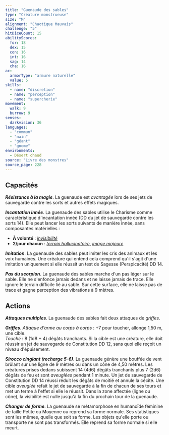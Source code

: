 ```yaml
---
title: "Guenaude des sables"
type: "Créature monstrueuse"
size: "M"
alignment: "Chaotique Mauvais"
challenge: "5"
hitDiceCount: 15
abilityScores:
  for: 18
  dex: 15
  con: 16
  int: 16
  sag: 14
  cha: 16
ac:
  armorType: "armure naturelle"
  value: 5
skills:
  - name: "discretion"
  - name: "perception"
  - name: "supercherie"
movement:
  walk: 9
  burrow: 9
senses:
  darkvision: 36
languages:
  - "commun"
  - "nain"
  - "géant"
  - "gnome"
environments:
  - Désert chaud
source: "Livre des monstres"
source_page: 228
---
```

## Capacités
_**Résistance à la magie**_. La guenaude est _avantagée_ lors de ses jets de sauvegarde contre les sorts et autres effets magiques.

_**Incantation innée**_. La guenaude des sables utilise le Charisme comme caractéristique d'incantation innée (DD du jet de sauvegarde contre les sorts 14). Elle peut lancer les sorts suivants de manière innée, sans composantes matérielles :
* **À volonté** : [_invisibilité_](/grimoire/invisibilite/)
* **2/jour chacun** : [_terrain hallucinatoire_](/grimoire/terrain-hallucinatoire/), [_image majeure_](/grimoire/image-majeure/)

_**Imitation**_. La guenaude des sables peut imiter les cris des animaux et les voix humaines. Une créature qui entend cela comprend qu'il s'agit d'une imitation uniquement si elle réussit un test de Sagesse (Perspicacité) DD 14.

_**Pas du scorpion**_. La guenaude des sables marche d'un pas léger sur le sable. Elle ne s'enfonce jamais dedans et ne laisse jamais de trace. Elle ignore le terrain difficile lié au sable. Sur cette surface, elle ne laisse pas de trace et gagne perception des vibrations à 9 mètres.

## Actions
_**Attaques multiples**_. La guenaude des sables fait deux attaques de _griffes_.

_**Griffes**_. _Attaque d'arme au corps à corps_ : +7 pour toucher, allonge 1,50 m, une cible.  
_Touché_ : 8 (1d8 + 4) dégâts tranchants. Si la cible est une créature, elle doit réussir un jet de sauvegarde de Constitution DD 12, sans quoi elle reçoit un niveau d'épuisement.

_**Sirocco cinglant (recharge 5-6)**_. La guenaude génère une bouffée de vent brûlant sur une ligne de 9 mètres ou dans un cône de 4,50 mètres. Les créatures prises dedans subissent 14 (4d6) dégâts tranchants plus 7 (2d6) dégâts de feu et sont _aveuglées_ pendant 1 minute. Un jet de sauvegarde de Constitution DD 14 réussi réduit les dégâts de moitié et annule la cécité. Une cible _aveuglée_ refait le jet de sauvegarde à la fin de chacun de ses tours et met un terme à l'effet si elle le réussit. Dans la zone affectée (ligne ou cône), la visibilité est nulle jusqu'à la fin du prochain tour de la guenaude.

_**Changer de forme**_. La guenaude se métamorphose en humanoïde féminine de taille Petite ou Moyenne ou reprend sa forme normale. Ses statistiques sont les mêmes, quelle que soit sa forme. Les objets qu'elle porte ou transporte ne sont pas transformés. Elle reprend sa forme normale si elle meurt.
